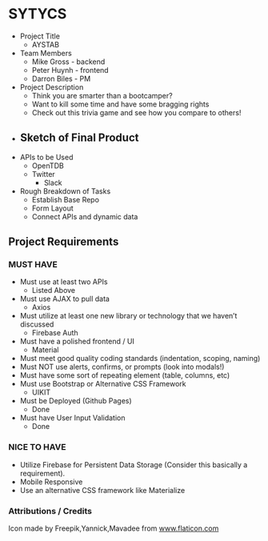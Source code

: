 # SYTYCS

- Project Title
  - AYSTAB
- Team Members
  - Mike Gross - backend
  - Peter Huynh - frontend
  - Darron Biles - PM
- Project Description
  - Think you are smarter than a bootcamper?
  - Want to kill some time and have some bragging rights
  - Check out this trivia game and see how you compare to others!
- Sketch of Final Product
  -
- APIs to be Used
  - OpenTDB
  - Twitter
    - Slack
- Rough Breakdown of Tasks
  - Establish Base Repo
  - Form Layout
  - Connect APIs and dynamic data

## Project Requirements

### MUST HAVE

- Must use at least two APIs
  - Listed Above
- Must use AJAX to pull data
  - Axios
- Must utilize at least one new library or technology that we haven’t discussed
  - Firebase Auth
- Must have a polished frontend / UI
  - Material
- Must meet good quality coding standards (indentation, scoping, naming)
- Must NOT use alerts, confirms, or prompts (look into modals!)
- Must have some sort of repeating element (table, columns, etc)
- Must use Bootstrap or Alternative CSS Framework
  - UIKIT
- Must be Deployed (Github Pages)
  - Done
- Must have User Input Validation
  - Done

### NICE TO HAVE

- Utilize Firebase for Persistent Data Storage (Consider this basically a requirement).
- Mobile Responsive
- Use an alternative CSS framework like Materialize

### Attributions / Credits

Icon made by Freepik,Yannick,Mavadee from www.flaticon.com